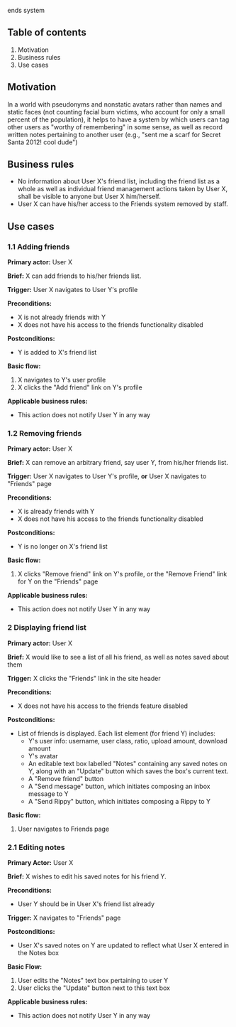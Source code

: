 ends system

## Table of contents

1. Motivation
1. Business rules
1. Use cases

## Motivation

In a world with pseudonyms and nonstatic avatars rather than names and static faces (not counting facial burn victims, who account for only a small percent of the population), it helps to have a system by which users can tag other users as "worthy of remembering" in some sense, as well as record written notes pertaining to another user (e.g., "sent me a scarf for Secret Santa 2012! cool dude")

## Business rules

* No information about User X's friend list, including the friend list as a whole as well as individual friend management actions taken by User X, shall be visible to anyone but User X him/herself.
* User X can have his/her access to the Friends system removed by staff.

## Use cases

### 1.1 Adding friends

**Primary actor:** User X

**Brief:** X can add friends to his/her friends list.

**Trigger:** User X navigates to User Y's profile

**Preconditions:**

* X is not already friends with Y
* X does not have his access to the friends functionality disabled

**Postconditions:**
* Y is added to X's friend list 

**Basic flow:**

1. X navigates to Y's user profile
2. X clicks the "Add friend" link on Y's profile

**Applicable business rules:**

* This action does not notify User Y in any way

### 1.2 Removing friends
**Primary actor:** User X

**Brief:** X can remove an arbitrary friend, say user Y, from his/her friends list.

**Trigger:** User X navigates to User Y's profile, **or** User X navigates to "Friends" page

**Preconditions:**
* X is already friends with Y
* X does not have his access to the friends functionality disabled

**Postconditions:**
* Y is no longer on X's friend list

**Basic flow:**
1. X clicks "Remove friend" link on Y's profile, or the "Remove Friend" link for Y on the "Friends" page

**Applicable business rules:**

* This action does not notify User Y in any way

### 2 Displaying friend list

**Primary actor:** User X

**Brief:** X would like to see a list of all his friend, as well as notes saved about them

**Trigger:** X clicks the "Friends" link in the site header

**Preconditions:**

* X does not have his access to the friends feature disabled

**Postconditions:**
* List of friends is displayed. Each list element (for friend Y) includes:
  * Y's user info: username, user class, ratio, upload amount, download amount
  * Y's avatar
  * An editable text box labelled "Notes" containing any saved notes on Y, along with an "Update" button which saves the box's current text.
  * A "Remove friend" button
  * A "Send message" button, which initiates composing an inbox message to Y
  * A "Send Rippy" button, which initiates composing a Rippy to Y

**Basic flow:**

1. User navigates to Friends page

### 2.1 Editing notes

**Primary Actor:** User X

**Brief:** X wishes to edit his saved notes for his friend Y.

**Preconditions:**

* User Y should be in User X's friend list already

**Trigger:** X navigates to "Friends" page

**Postconditions:**

* User X's saved notes on Y are updated to reflect what User X entered in the Notes box

**Basic Flow:**

1. User edits the "Notes" text box pertaining to user Y
1. User clicks the "Update" button next to this text box

**Applicable business rules:**

* This action does not notify User Y in any way
